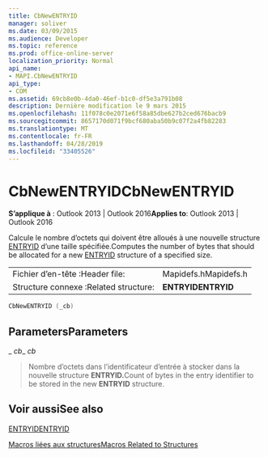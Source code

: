 ```yaml
---
title: CbNewENTRYID
manager: soliver
ms.date: 03/09/2015
ms.audience: Developer
ms.topic: reference
ms.prod: office-online-server
localization_priority: Normal
api_name:
- MAPI.CbNewENTRYID
api_type:
- COM
ms.assetid: 69cb8e0b-4da0-46ef-b1c0-df5e3a791b08
description: Dernière modification le 9 mars 2015
ms.openlocfilehash: 11f078c0e2071e6f58a85dbe627b2ced676bacb9
ms.sourcegitcommit: 8657170d071f9bcf680aba50b9c07f2a4fb82283
ms.translationtype: MT
ms.contentlocale: fr-FR
ms.lasthandoff: 04/28/2019
ms.locfileid: "33405526"
---
```

# <a name="cbnewentryid"></a><span data-ttu-id="f3b90-103">CbNewENTRYID</span><span class="sxs-lookup"><span data-stu-id="f3b90-103">CbNewENTRYID</span></span>

  
  
<span data-ttu-id="f3b90-104">**S’applique à** : Outlook 2013 | Outlook 2016</span><span class="sxs-lookup"><span data-stu-id="f3b90-104">**Applies to**: Outlook 2013 | Outlook 2016</span></span> 
  
<span data-ttu-id="f3b90-105">Calcule le nombre d’octets qui doivent être alloués à une nouvelle structure [ENTRYID](entryid.md) d’une taille spécifiée.</span><span class="sxs-lookup"><span data-stu-id="f3b90-105">Computes the number of bytes that should be allocated for a new [ENTRYID](entryid.md) structure of a specified size.</span></span> 
  
|||
|:-----|:-----|
|<span data-ttu-id="f3b90-106">Fichier d’en-tête :</span><span class="sxs-lookup"><span data-stu-id="f3b90-106">Header file:</span></span>  <br/> |<span data-ttu-id="f3b90-107">Mapidefs.h</span><span class="sxs-lookup"><span data-stu-id="f3b90-107">Mapidefs.h</span></span>  <br/> |
|<span data-ttu-id="f3b90-108">Structure connexe :</span><span class="sxs-lookup"><span data-stu-id="f3b90-108">Related structure:</span></span>  <br/> |<span data-ttu-id="f3b90-109">**ENTRYID**</span><span class="sxs-lookup"><span data-stu-id="f3b90-109">**ENTRYID**</span></span> <br/> |
   
```cpp
CbNewENTRYID (_cb)
```

## <a name="parameters"></a><span data-ttu-id="f3b90-110">Parameters</span><span class="sxs-lookup"><span data-stu-id="f3b90-110">Parameters</span></span>

 <span data-ttu-id="f3b90-111">_ _cb_</span><span class="sxs-lookup"><span data-stu-id="f3b90-111">_ _cb_</span></span>
  
> <span data-ttu-id="f3b90-112">Nombre d’octets dans l’identificateur d’entrée à stocker dans la nouvelle structure **ENTRYID.**</span><span class="sxs-lookup"><span data-stu-id="f3b90-112">Count of bytes in the entry identifier to be stored in the new **ENTRYID** structure.</span></span> 
    
## <a name="see-also"></a><span data-ttu-id="f3b90-113">Voir aussi</span><span class="sxs-lookup"><span data-stu-id="f3b90-113">See also</span></span>



[<span data-ttu-id="f3b90-114">ENTRYID</span><span class="sxs-lookup"><span data-stu-id="f3b90-114">ENTRYID</span></span>](entryid.md)


[<span data-ttu-id="f3b90-115">Macros liées aux structures</span><span class="sxs-lookup"><span data-stu-id="f3b90-115">Macros Related to Structures</span></span>](macros-related-to-structures.md)

